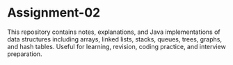 # Assignment-02
This repository contains notes, explanations, and Java implementations of data structures including arrays, linked lists, stacks, queues, trees, graphs, and hash tables. Useful for learning, revision, coding practice, and interview preparation.
